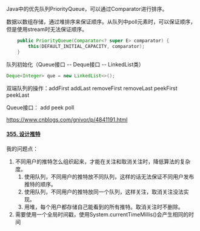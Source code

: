 Java中的优先队列PriorityQueue，可以通过Comparator进行排序。

数据以数组存储，通过堆排序来保证顺序。从队列中poll元素时，可以保证顺序，但是使用stream时无法保证顺序。

```java
    public PriorityQueue(Comparator<? super E> comparator) {
        this(DEFAULT_INITIAL_CAPACITY, comparator);
    }
```



队列初始化（Queue接口 -- Deque接口 -- LinkedList类）

```java
Deque<Integer> que = new LinkedList<>();
```

双端队列的操作：addFirst addLast removeFirst removeLast peekFirst peekLast



Queue接口： add peek poll



https://www.cnblogs.com/gnivor/p/4841191.html





#### [355. 设计推特](https://leetcode-cn.com/problems/design-twitter/)

我的问题点：

1. 不同用户的推特怎么组织起来，才能在关注和取消关注时，降低算法的复杂度。
   1. 使用队列，不同用户的推特放不同队列，这样的话无法保证不同用户发布推特的顺序。
   2. 使用队列，不同用户的推特放同一个队列，这样关注，取消关注没法实现。
   3. 用堆，每个用户都存储自己能看到的所有推特。取消关注时不删除。
2. 需要使用一个全局时间戳，使用System.currentTimeMillis()会产生相同的时间